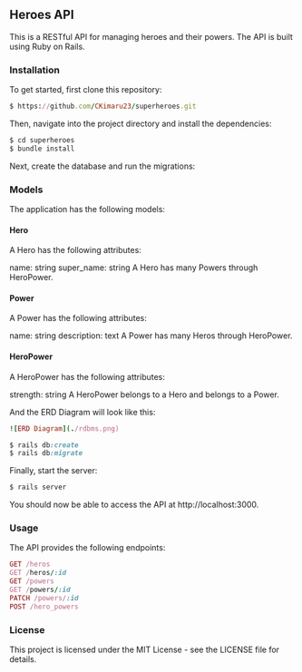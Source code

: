 ## Heroes API
This is a RESTful API for managing heroes and their powers. The API is built using Ruby on Rails.

### Installation
To get started, first clone this repository:

```ruby
$ https://github.com/CKimaru23/superheroes.git
```

Then, navigate into the project directory and install the dependencies:

```ruby
$ cd superheroes
$ bundle install
```
Next, create the database and run the migrations:

### Models
The application has the following models:

#### Hero
A Hero has the following attributes:

name: string
super_name: string
A Hero has many Powers through HeroPower.

#### Power
A Power has the following attributes:

name: string
description: text
A Power has many Heros through HeroPower.

#### HeroPower
A HeroPower has the following attributes:

strength: string
A HeroPower belongs to a Hero and belongs to a Power.

And the ERD Diagram will look like this:

```ruby
![ERD Diagram](./rdbms.png)


```

```ruby
$ rails db:create
$ rails db:migrate
```

Finally, start the server:

```ruby
$ rails server
```
You should now be able to access the API at http://localhost:3000.

### Usage
The API provides the following endpoints:

```ruby
GET /heros
GET /heros/:id
GET /powers
GET /powers/:id
PATCH /powers/:id
POST /hero_powers
```

### License
This project is licensed under the MIT License - see the LICENSE file for details.

